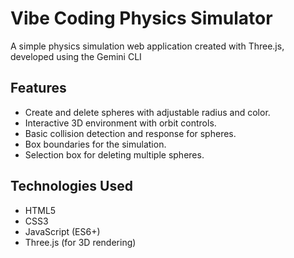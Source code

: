 # Vibe Coding Physics Simulator

A simple physics simulation web application created with
      Three.js, developed using the Gemini CLI

## Features
- Create and delete spheres with adjustable radius and
  color.
- Interactive 3D environment with orbit controls.
 - Basic collision detection and response for spheres.
 - Box boundaries for the simulation.
- Selection box for deleting multiple spheres.
   
## Technologies Used
- HTML5
- CSS3
- JavaScript (ES6+)
- Three.js (for 3D rendering)

